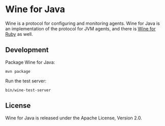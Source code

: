 Wine for Java
=============

Wine is a protocol for configuring and monitoring agents. Wine for Java is an
implementation of the protocol for JVM agents, and there is [Wine for Ruby][]
as well.

  [Wine for Ruby]: http://github.com/valotrading/wine-ruby


Development
-----------

Package Wine for Java:

    mvn package

Run the test server:

    bin/wine-test-server


License
-------

Wine for Java is released under the Apache License, Version 2.0.
